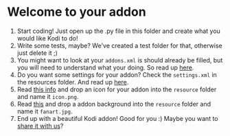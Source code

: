 # Welcome to your addon

1. Start coding! Just open up the .py file in this folder and create what you would like Kodi to do!
2. Write some tests, maybe? We've created a test folder for that, otherwise just delete it ;)
3. You might want to look at your `addons.xml` is should already be filled, but you will need to understand what your doing. So read up [here](http://kodi.wiki/view/Addon.xml).
4. Do you want some settings for your addon? Check the `settings.xml` in the resources folder. And read up [here](http://kodi.wiki/view/Settings.xml).
5. Read [this info](http://kodi.wiki/view/Add-on_structure#icon.png) and drop an icon for your addon into the `resource` folder and name it `icon.png`.
6. Read [this](http://kodi.wiki/view/Add-on_structure#fanart.jpg) and drop a addon background into the `resource` folder and name it `fanart.jpg`.
7. End up with a beautiful Kodi addon! Good for you :) Maybe you want to [share it with us](http://kodi.wiki/view/Submitting_Add-on_updates_on_Github)?